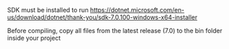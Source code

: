 SDK must be installed to run
https://dotnet.microsoft.com/en-us/download/dotnet/thank-you/sdk-7.0.100-windows-x64-installer

Before compiling, copy all files from the latest release (7.0) to the bin folder inside your project

